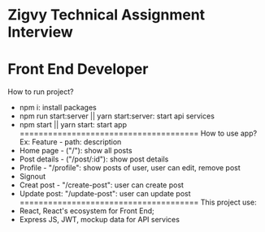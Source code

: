 # Zigvy Technical Assignment Interview
Front End Developer
======================================
How to run project?
+ npm i: install packages
+ npm run start:server || yarn start:server: start api services
+ npm start || yarn start: start app\
======================================
How to use app?
Ex: Feature - path: description 
+ Home page - ("/"): show all posts
+ Post details - ("/post/:id"): show post details
+ Profile - "/profile": show posts of user, user can edit, remove post
+ Signout
+ Creat post - "/create-post": user can create post
+ Update post: "/update-post": user can update post\
======================================
This project use:
+ React, React's ecosystem for Front End;
+ Express JS, JWT, mockup data for API services
